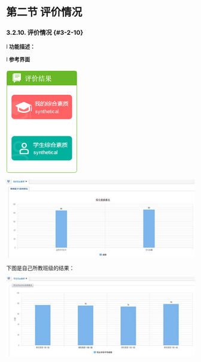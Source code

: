 # 第二节 评价情况



### 3.2.10.   评价情况 {#3-2-10}

l  **功能描述：**

l  **参考界面**

![](/assets/image097.png)

![](/assets/image098.jpg)

下图是自己所教班级的结果：

![](/assets/image099.jpg)